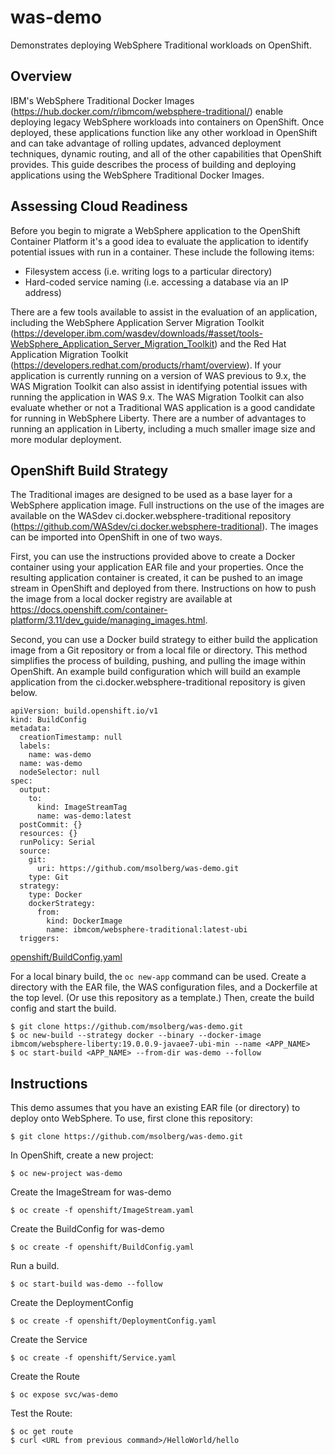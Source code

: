 # was-demo
Demonstrates deploying WebSphere Traditional workloads on OpenShift.

## Overview
IBM's WebSphere Traditional Docker Images (https://hub.docker.com/r/ibmcom/websphere-traditional/) enable deploying legacy WebSphere workloads into containers on OpenShift. Once deployed, these applications function like any other workload in OpenShift and can take advantage of rolling updates, advanced deployment techniques, dynamic routing, and all of the other capabilities that OpenShift provides. This guide describes the process of building and deploying applications using the WebSphere Traditional Docker Images.

## Assessing Cloud Readiness
Before you begin to migrate a WebSphere application to the OpenShift Container Platform it's a good idea to evaluate the application to identify potential issues with run in a container. These include the following items:
* Filesystem access (i.e. writing logs to a particular directory)
* Hard-coded service naming (i.e. accessing a database via an IP address)

There are a few tools available to assist in the evaluation of an application, including the WebSphere Application Server Migration Toolkit (https://developer.ibm.com/wasdev/downloads/#asset/tools-WebSphere_Application_Server_Migration_Toolkit) and the Red Hat Application Migration Toolkit (https://developers.redhat.com/products/rhamt/overview). If your application is currently running on a version of WAS previous to 9.x, the WAS Migration Toolkit can also assist in identifying potential issues with running the application in WAS 9.x. The WAS Migration Toolkit can also evaluate whether or not a Traditional WAS application is a good candidate for running in WebSphere Liberty. There are a number of advantages to running an application in Liberty, including a much smaller image size and more modular deployment.

## OpenShift Build Strategy
The Traditional images are designed to be used as a base layer for a WebSphere application image. Full instructions on the use of the images are available on the WASdev ci.docker.websphere-traditional repository (https://github.com/WASdev/ci.docker.websphere-traditional). The images can be imported into OpenShift in one of two ways.

First, you can use the instructions provided above to create a Docker container using your application EAR file and your properties. Once the resulting application container is created, it can be pushed to an image stream in OpenShift and deployed from there. Instructions on how to push the image from a local docker registry are available at https://docs.openshift.com/container-platform/3.11/dev_guide/managing_images.html.

Second, you can use a Docker build strategy to either build the application image from a Git repository or from a local file or directory. This method simplifies the process of building, pushing, and pulling the image within OpenShift. An example build configuration which will build an example application from the ci.docker.websphere-traditional repository is given below.

```
apiVersion: build.openshift.io/v1
kind: BuildConfig
metadata:
  creationTimestamp: null
  labels:
    name: was-demo
  name: was-demo
  nodeSelector: null
spec:
  output:
    to:
      kind: ImageStreamTag
      name: was-demo:latest
  postCommit: {}
  resources: {}
  runPolicy: Serial
  source:
    git:
      uri: https://github.com/msolberg/was-demo.git
    type: Git
  strategy:
    type: Docker
    dockerStrategy:
      from:
        kind: DockerImage
        name: ibmcom/websphere-traditional:latest-ubi
  triggers:
```
[openshift/BuildConfig.yaml](openshift/BuildConfig.yaml)

For a local binary build, the `oc new-app` command can be used. Create a directory with the EAR file, the WAS configuration files, and a Dockerfile at the top level. (Or use this repository as a template.) Then, create the build config and start the build.

```
$ git clone https://github.com/msolberg/was-demo.git
$ oc new-build --strategy docker --binary --docker-image ibmcom/websphere-liberty:19.0.0.9-javaee7-ubi-min --name <APP_NAME>
$ oc start-build <APP_NAME> --from-dir was-demo --follow
```

## Instructions
This demo assumes that you have an existing EAR file (or directory) to deploy onto WebSphere. To use, first clone this repository:

```
$ git clone https://github.com/msolberg/was-demo.git
```

In OpenShift, create a new project:

```
$ oc new-project was-demo
```

Create the ImageStream for was-demo

```
$ oc create -f openshift/ImageStream.yaml
```

Create the BuildConfig for was-demo

```
$ oc create -f openshift/BuildConfig.yaml
```

Run a build.

```
$ oc start-build was-demo --follow
```

Create the DeploymentConfig

```
$ oc create -f openshift/DeploymentConfig.yaml
```

Create the Service

```
$ oc create -f openshift/Service.yaml
```

Create the Route

```
$ oc expose svc/was-demo
```

Test the Route:

```
$ oc get route
$ curl <URL from previous command>/HelloWorld/hello
```


